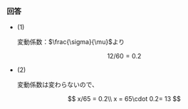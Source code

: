 ### 回答

- (1)
    
    変動係数：$\frac{\sigma}{\mu}$より
    
    $$
    12/60 = 0.2
    $$
    
- (2)
    
    変動係数は変わらないので、
    
    $$
    x/65 = 0.2\\
    x = 65\cdot 0.2= 13
    $$